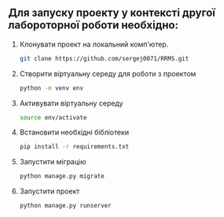 ## Для запуску проекту у контексті другої лабороторної роботи необхідно:

1. Клонувати проект на локальний комп'ютер.
   ```sh
   git clone https://github.com/sergej0071/RRMS.git
   ```
2. Створити віртуальну середу для роботи з проектом
   ```sh
   python -m venv env
   ```
3. Активувати віртуальну середу
   ```sh
   source env/activate
   ```
4. Встановити необхідні бібліотеки
   ```sh
   pip install -r requirements.txt
   ```
5. Запустити міграцію
   ```sh
   python manage.py migrate
   ```
6. Запустити проект
   ```sh
   python manage.py runserver
   ```
